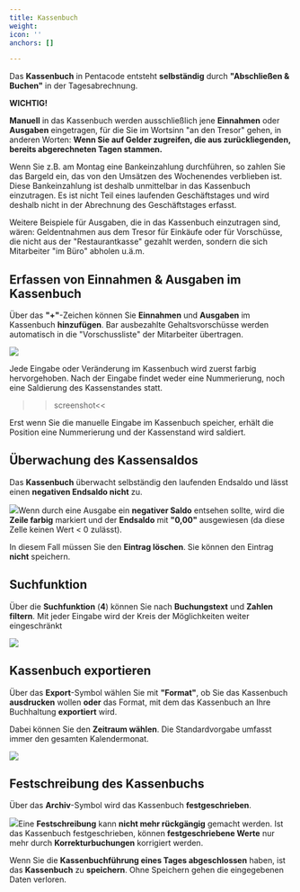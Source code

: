 ```yaml
---
title: Kassenbuch
weight: 
icon: ''
anchors: []

---
```

Das **Kassenbuch** in Pentacode entsteht **selbständig** durch **"Abschließen & Buchen"** in der Tagesabrechnung.

**WICHTIG!**

**Manuell** in das Kassenbuch werden ausschließlich jene **Einnahmen** oder **Ausgaben** eingetragen, für die Sie im Wortsinn "an den Tresor" gehen, in anderen Worten: **Wenn Sie auf Gelder zugreifen, die aus zurückliegenden, bereits abgerechneten Tagen stammen.**

Wenn Sie z.B. am Montag eine Bankeinzahlung durchführen, so zahlen Sie das Bargeld ein, das von den Umsätzen des Wochenendes verblieben ist. Diese Bankeinzahlung ist deshalb unmittelbar in das Kassenbuch einzutragen. Es ist nicht Teil eines laufenden Geschäftstages und wird deshalb nicht in der Abrechnung des Geschäftstages erfasst.

Weitere Beispiele für Ausgaben, die in das Kassenbuch einzutragen sind, wären: Geldentnahmen aus dem Tresor für Einkäufe oder für Vorschüsse, die nicht aus der "Restaurantkasse" gezahlt werden, sondern die sich Mitarbeiter "im Büro" abholen u.ä.m.

## Erfassen von Einnahmen & Ausgaben im Kassenbuch

Über das **"+"**-Zeichen können Sie **Einnahmen** und **Ausgaben** im Kassenbuch **hinzufügen**. Bar ausbezahlte Gehaltsvorschüsse werden automatisch in die "Vorschussliste" der Mitarbeiter übertragen.

![](https://s3.amazonaws.com/helpscout.net/docs/assets/5dd29b3f04286364bc91dcd3/images/5e53a8072c7d3a7e9ae82d66/file-4jJ0InVZj7.png)

Jede Eingabe oder Veränderung im Kassenbuch wird zuerst farbig hervorgehoben. Nach der Eingabe findet weder eine Nummerierung, noch eine Saldierung des Kassenstandes statt.

>>screenshot<<

Erst wenn Sie die manuelle Eingabe im Kassenbuch speicher, erhält die Position eine Nummerierung und der Kassenstand wird saldiert.

## Überwachung des Kassensaldos

Das **Kassenbuch** überwacht selbständig den laufenden Endsaldo und lässt einen **negativen Endsaldo nicht** zu.

![](https://s3.amazonaws.com/helpscout.net/docs/assets/5dd29b3f04286364bc91dcd3/images/5e53aa1a2c7d3a7e9ae82d81/file-1w2fq00e1V.png)Wenn durch eine Ausgabe ein **negativer Saldo** entsehen sollte, wird die **Zeile farbig** markiert und der **Endsaldo** mit **"0,00"** ausgewiesen (da diese Zelle keinen Wert < 0 zulässt).

In diesem Fall müssen Sie den **Eintrag löschen**. Sie können den Eintrag **nicht** speichern.

## Suchfunktion

Über die **Suchfunktion** (**4**) können Sie nach **Buchungstext** und **Zahlen** **filtern**. Mit jeder Eingabe wird der Kreis der Möglichkeiten weiter eingeschränkt

![](https://s3.amazonaws.com/helpscout.net/docs/assets/5dd29b3f04286364bc91dcd3/images/5e53acf32c7d3a7e9ae82da5/file-PlR61lRz09.png)

## Kassenbuch exportieren

Über das **Export**-Symbol wählen Sie mit **"Format"**, ob Sie das Kassenbuch **ausdrucken** wollen **oder** das Format, mit dem das Kassenbuch an Ihre Buchhaltung **exportiert** wird.

Dabei können Sie den **Zeitraum wählen**. Die Standardvorgabe umfasst immer den gesamten Kalendermonat.

![](https://s3.amazonaws.com/helpscout.net/docs/assets/5dd29b3f04286364bc91dcd3/images/5e53adda2c7d3a7e9ae82db1/file-ccUmQwdUg4.png)

## Festschreibung des Kassenbuchs

Über das **Archiv**-Symbol wird das Kassenbuch **festgeschrieben**.

![](https://s3.amazonaws.com/helpscout.net/docs/assets/5dd29b3f04286364bc91dcd3/images/5e53b0612c7d3a7e9ae82dc9/file-4yTPAumUK9.png)Eine **Festschreibung** kann **nicht mehr rückgängig** gemacht werden. Ist das Kassenbuch festgeschrieben, können **festgeschriebene Werte** nur mehr durch **Korrekturbuchungen** korrigiert werden.

Wenn Sie die **Kassenbuchführung eines Tages abgeschlossen** haben, ist das **Kassenbuch** zu **speichern**. Ohne Speichern gehen die eingegebenen Daten verloren.
